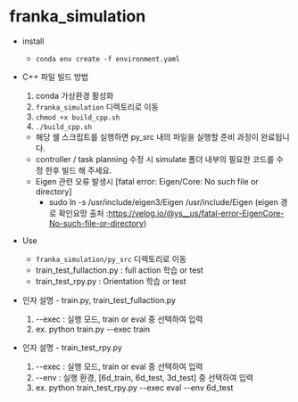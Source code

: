 # franka_simulation

* install
  * `conda env create -f environment.yaml`


* C++ 파일 빌드 방법
  1. conda 가상환경 활성화
  2. `franka_simulation` 디렉토리로 이동
  3. `chmod +x build_cpp.sh`
  4. `./build_cpp.sh`
  * 해당 쉘 스크립트를 실행하면 py_src 내의 파일을 실행할 준비 과정이 완료됩니다.
  * controller / task planning 수정 시 simulate 폴더 내부의 필요한 코드를 수정 한후 빌드 해 주세요.
  * Eigen 관련 오류 발생시 [fatal error: Eigen/Core: No such file or directory]
     * sudo ln -s /usr/include/eigen3/Eigen /usr/include/Eigen (eigen 경로 확인요망 출처 :https://velog.io/@ys__us/fatal-error-EigenCore-No-such-file-or-directory) 

* Use
  * `franka_simulation/py_src` 디렉토리로 이동
  *  train_test_fullaction.py : full action 학습 or test
  *  train_test_rpy.py : Orientation 학습 or test

* 인자 설명 - train.py, train_test_fullaction.py
  1. --exec : 실행 모드, train or eval 중 선택하여 입력
  2. ex. python train.py --exec train

* 인자 설명 - train_test_rpy.py
  1. --exec : 실행 모드, train or eval 중 선택하여 입력
  2. --env  : 실행 환경, [6d_train, 6d_test, 3d_test] 중 선택하여 입력
  3. ex. python train_test_rpy.py --exec eval --env 6d_test
